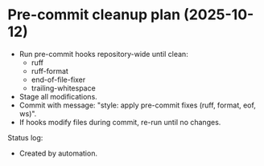 # Pre-commit cleanup plan (2025-10-12)

- Run pre-commit hooks repository-wide until clean:
  - ruff
  - ruff-format
  - end-of-file-fixer
  - trailing-whitespace
- Stage all modifications.
- Commit with message: "style: apply pre-commit fixes (ruff, format, eof, ws)".
- If hooks modify files during commit, re-run until no changes.

Status log:
- Created by automation.
